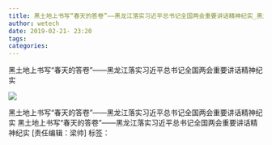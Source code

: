 ```yaml
---
title: 黑土地上书写“春天的答卷”——黑龙江落实习近平总书记全国两会重要讲话精神纪实_黑龙江频道
author: wetech
date: 2019-02-21- 23:20
tags: 
categories: 
---
```

黑土地上书写“春天的答卷”——黑龙江落实习近平总书记全国两会重要讲话精神纪实
<!-- more -->
                
<img align="center" border="0" src="http://p2.ifengimg.com/a/2016/0810/204c433878d5cf9size1_w16_h16.png" />
                
            
黑土地上书写“春天的答卷”——黑龙江落实习近平总书记全国两会重要讲话精神纪实
黑土地上书写“春天的答卷”——黑龙江落实习近平总书记全国两会重要讲话精神纪实
[责任编辑：梁帅]
标签：
 
 
             
